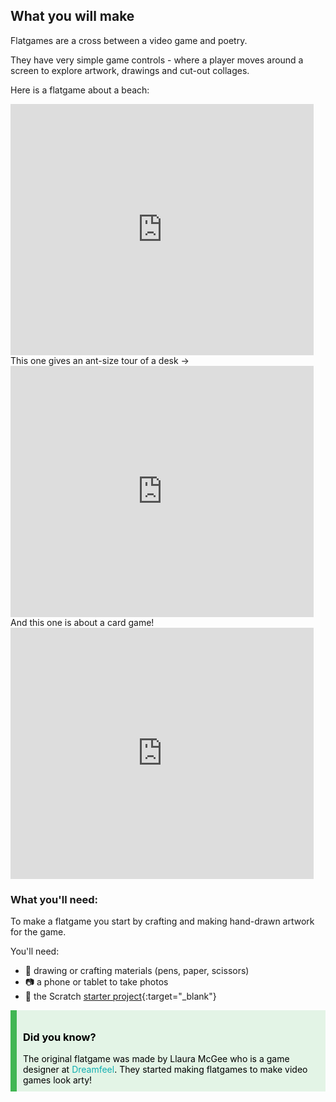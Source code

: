 ## What you will make
Flatgames are a cross between a video game and poetry. 

They have very simple game controls - where a player moves around a screen to explore artwork, drawings and cut-out collages. 

Here is a flatgame about a beach:
<div class="scratch-preview">
 <iframe allowtransparency="true" width="485" height="402" src="https://scratch.mit.edu/projects/1200050605/embed?autostart=false" frameborder="0"></iframe>
</div>
This one gives an ant-size tour of a desk →
<div class="scratch-preview">
 <iframe allowtransparency="true" width="485" height="402" src="https://scratch.mit.edu/projects/1200050948/embed?autostart=false" frameborder="0"></iframe>
</div>
And this one is about a card game!
<div class="scratch-preview">
 <iframe allowtransparency="true" width="485" height="402" src="https://scratch.mit.edu/projects/1200050338/embed?autostart=false" frameborder="0"></iframe>
</div>

### What you'll need:
To make a flatgame you start by crafting and making hand-drawn artwork for the game. 

You'll need: 
- 🎨 drawing or crafting materials (pens, paper, scissors)
- 📷 a phone or tablet to take photos
- 👾 the Scratch [starter project](http://rpf.io/flatgame){:target="_blank"}


<div style="border-left: solid; border-width:10px; border-color: #41b653; background-color: #e3f4e6ff; padding: 10px; color: #000000; font-family: inherit;">
<h3>Did you know?</h3>
The original flatgame was made by Llaura McGee who is a game designer at <a href="https://dreamfeel.ie/" target="_blank" style="color: #0faeb0; text-decoration: none;">Dreamfeel</a>. They started making flatgames to make video games look arty!
</div>



